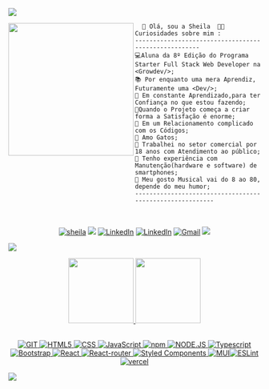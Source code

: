 <img src="https://user-images.githubusercontent.com/73097560/115834477-dbab4500-a447-11eb-908a-139a6edaec5c.gif"></a>

<img align="left" src="https://cdna.artstation.com/p/assets/images/images/035/693/656/original/gwyneth-balucio-hello-world.gif?1615642877"  width="250" height="265" />

```JS
  👋 Olá, sou a Sheila  🏳️‍🌈 Curiosidades sobre mim :
-----------------------------------------------------
💻Aluna da 8º Edição do Programa Starter Full Stack Web Developer na <Growdev/>;
📚 Por enquanto uma mera Aprendiz, Futuramente uma <Dev/>;
📝 Em constante Aprendizado,para ter Confiança no que estou fazendo; 
🌟Quando o Projeto começa a criar forma a Satisfação é enorme;
💖 Em um Relacionamento complicado com os Códigos;
🚩 Amo Gatos;
🔭 Trabalhei no setor comercial por 18 anos com Atendimento ao público;
🌱 Tenho experiência com Manutenção(hardware e software) de smartphones;
🎵 Meu gosto Musical vai do 8 ao 80, depende do meu humor;
---------------------------------------------------------

```
<br>

<div align="center"> 

[![sheila]( https://img.shields.io/github/followers/sheilaacunha?label=follow&style=social)]([LINK-DO-SEU-GITHUB](https://github.com/sheilaacunha/SheilaAcunha)) ![](https://komarev.com/ghpvc/?username=sheilaacunha&label=💜) <a href="https://open.spotify.com/user/31ddady2ax3sypzpwez7ptbpqigy?si=defcbec6d9584d3e"><img src="https://img.shields.io/badge/Acunha-05122A.svg?style=plastic&logo=spotify&logoColor=green" alt="LinkedIn"/></a> <a href="https://www.linkedin.com/in/sheilaacunha90/"><img src="https://img.shields.io/badge/Acunha-05122A.svg?style=plastic&logo=linkedin&logoColor=blue" alt="LinkedIn"/></a> </a> <a href="mailto:sheilaacunha1990@gmail.com"><img img src="https://img.shields.io/badge/Acunha-05122A.svg?style=plastic&logo=gmail&logoColor=red" alt="Gmail"/></a>
<a href="http://discordapp.com/users/953979290922389546#3848"><img src="https://img.shields.io/badge/Acunha-05122A.svg?style=plastic&logo=discord&logoColor=blue" /></a>

  
  
</div> 


<img src="https://user-images.githubusercontent.com/73097560/115834477-dbab4500-a447-11eb-908a-139a6edaec5c.gif"></a>

<div align="center">
  <a href="https://github.com/sheilaacunha">
  <img height="130em" src="https://github-readme-stats.vercel.app/api?username=sheilaacunha&show_icons=true&theme=tokyonight&include_all_commits=true&count_private=true"/>
  <img height="130em" src="https://github-readme-stats.vercel.app/api/top-langs/?username=sheilaacunha&layout=compact&langs_count=7&theme=tokyonight"/>
</div>
<br/>

<div align="center">


![GIT](https://img.shields.io/badge/-GIT-05122A?style=flat&logo=GIT) ![HTML5](https://img.shields.io/badge/-HTML-05122A?style=flat&logo=HTML5)
![CSS](https://img.shields.io/badge/-CSS-05122A?style=flat&logo=CSS3&logoColor=1572B6) ![JavaScript](https://img.shields.io/badge/-JAVASCRIPT-05122A?style=flat&logo=javascript) ![npm](https://img.shields.io/badge/-npm-05122A?style=flat&logo=NPM) ![NODE.JS](https://img.shields.io/badge/-NODE.JS-05122A?style=flat&logo=NODE.JS) ![Typescript](https://img.shields.io/badge/-Typescript-05122A?style=flat&logo=TYPESCRIPT) ![Bootstrap](https://img.shields.io/badge/-Bootstrap-05122A?style=flat&logo=BOOTSTRAP) ![React](https://img.shields.io/badge/-React-05122A?style=flat&logo=REACT) ![React-router](https://img.shields.io/badge/-React%20Router-05122A?style=flat&logo=React%20Router) ![Styled Components](https://img.shields.io/badge/-styled--components-05122A?style=flat&logo=styled-components) ![MUI](https://img.shields.io/badge/-mui-05122A?style=flat&logo=MUI)![ESLint](https://img.shields.io/badge/-ESLint-05122A?style=flat&logo=ESLINT) ![vercel](https://img.shields.io/badge/-vercel-05122A?style=flat&logo=VERCEL)

</div>

<img src="https://user-images.githubusercontent.com/73097560/115834477-dbab4500-a447-11eb-908a-139a6edaec5c.gif"></a>



<!-- <a target="_blank" align="center">
  <img align="right" top="500" height="300" width="400" alt="GIF" src="https://media1.giphy.com/media/LMcB8XospGZO8UQq87/giphy.gif?cid=790b7611e3bedb4536004cc7ade9e59f3d12778b2d1f06e1&rid=giphy.gif&ct=g">
</a> -->

<!-- <a href="https://open.spotify.com/user/31ddady2ax3sypzpwez7ptbpqigy?si=defcbec6d9584d3e" target="_blank"><img src='https://img.shields.io/badge/Acunha-Online-&?style=social&logo=spotify'> <a href="https://www.linkedin.com/in/sheilaacunha90/" target="_blank"><img src='https://img.shields.io/badge/Linkedin-Acunha-&?style=social&logo=linkedin'> <a href="mailto:sheilaacunha1990@gmail.com" target="_blank">
  <img src='https://img.shields.io/badge/Gmail-Acunha-&?style=social&logo=Gmail'> <a href="http://discordapp.com/users/953979290922389546#3848" target="_blank"><img src='https://img.shields.io/badge/Discord-Acunha-&?style=social&logo=discord'> -->

 

 
